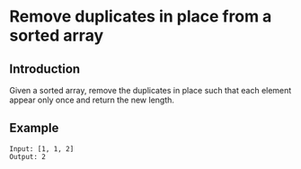 # Remove duplicates in place from a sorted array

## Introduction

Given a sorted array, remove the duplicates in place such that each element appear only once and return the new length.

## Example

```
Input: [1, 1, 2]
Output: 2
```

